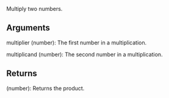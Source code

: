 Multiply two numbers.


## Arguments
multiplier (number): The first number in a multiplication.

multiplicand (number): The second number in a multiplication.


## Returns
(number): Returns the product.
